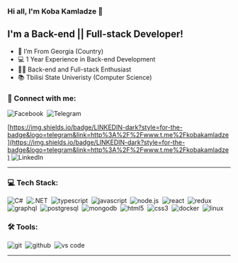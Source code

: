 ### Hi all, I'm Koba Kamladze 👋

## I'm a Back-end || Full-stack Developer!

- 📍 I’m From Georgia (Country)
- 💻 1 Year Experience in Back-end Development
- 👨‍💻 Back-end and Full-stack Enthusiast
- 📚 Tbilisi State Univeristy (Computer Science)

### 🤝 Connect with me:

<img alt="Facebook" src="https://img.shields.io/badge/FACEBOOK-blue?style=for-the-badge&logo=facebook&link=https%3A%2F%2Fwww.facebook.com%2Fprofile.php%3Fid%3D100005879593216" />&nbsp;
<img alt="Telegram" src="[[https://img.shields.io/badge/LINKEDIN-dark?style=for-the-badge&logo=telegram&link=http%3A%2F%2Fwww.t.me%2Fkobakamladze](https://img.shields.io/badge/LINKEDIN-dark?style=for-the-badge&logo=telegram&link=http%3A%2F%2Fwww.t.me%2Fkobakamladze)](https://img.shields.io/badge/LINKEDIN-dark?style=for-the-badge&logo=telegram&link=http%3A%2F%2Fwww.t.me%2Fkobakamladze
)" />&nbsp;

[https://img.shields.io/badge/LINKEDIN-dark?style=for-the-badge&logo=telegram&link=http%3A%2F%2Fwww.t.me%2Fkobakamladze](https://img.shields.io/badge/LINKEDIN-dark?style=for-the-badge&logo=telegram&link=http%3A%2F%2Fwww.t.me%2Fkobakamladze)
<img alt="LinkedIn" src="https://img.shields.io/badge/LINKEDIN-blue?style=for-the-badge&logo=linkedin&link=https%3A%2F%2Fwww.linkedin.com%2Fin%2Fkoba-kamladze-878bb7291%3Futm_source%3Dshare%26utm_campaign%3Dshare_via%26utm_content%3Dprofile%26utm_medium%3Dandroid_app" />&nbsp;

---

### 💻 Tech Stack:

<img alt="C#" src="https://img.shields.io/badge/C%23-purple?style=for-the-badge&logo=c%23" />&nbsp;
<img alt=".NET" src="https://img.shields.io/badge/.NET-%23512BD4?style=for-the-badge&logo=.net&logoColor=white" />&nbsp;
<img alt="typescript" src="https://img.shields.io/badge/typescript-007ACC.svg?&style=for-the-badge&logo=typescript&logoColor=fff" />&nbsp;
<img alt="javascript" src="https://img.shields.io/badge/javascript-F7DF1E.svg?&style=for-the-badge&logo=javascript&logoColor=fff" />&nbsp;
<img alt="node.js" src="https://img.shields.io/badge/node.js-90C53F.svg?&style=for-the-badge&logo=node.js&logoColor=fff" />&nbsp;
<img alt="react" src="https://img.shields.io/badge/react-61DAFB.svg?&style=for-the-badge&logo=react&logoColor=fff" />&nbsp;
<img alt="redux" src="https://img.shields.io/badge/redux-764ABC.svg?&style=for-the-badge&logo=redux&logoColor=fff" />&nbsp;
<img alt="graphql" src="https://img.shields.io/badge/graphql-E10098.svg?&style=for-the-badge&logo=graphql&logoColor=fff" />&nbsp;
<img alt="postgresql" src="https://img.shields.io/badge/POSTGRESQL-blue?style=for-the-badge&logo=postgresql&logoColor=black" />&nbsp;
<img alt="mongodb" src="https://img.shields.io/badge/mongodb-26A944.svg?&style=for-the-badge&logo=mongodb&logoColor=fff" />&nbsp;
<img alt="html5" src="https://img.shields.io/badge/html-E34F26.svg?&style=for-the-badge&logo=html5&logoColor=fff" />&nbsp;
<img alt="css3" src="https://img.shields.io/badge/css-1572B6.svg?&style=for-the-badge&logo=css3&logoColor=fff" />&nbsp;
<img alt="docker" src="https://img.shields.io/badge/DOCKER-white?style=for-the-badge&logo=docker&labelColor=white" />&nbsp;
<img alt="linux" src="https://img.shields.io/badge/LINUX-black?style=for-the-badge&logo=linux&logoColor=white" />&nbsp;

### 🛠 Tools:

<img alt="git" src="https://img.shields.io/badge/git-F05033.svg?&style=for-the-badge&logo=git&logoColor=fff" />&nbsp;
<img alt="github" src="https://img.shields.io/badge/github-000.svg?&style=for-the-badge&logo=github&logoColor=fff" />&nbsp;
<img alt="vs code" src="https://img.shields.io/badge/vs code-007ACC.svg?&style=for-the-badge&logo=visual-studio-code&logoColor=fff" />&nbsp;

---

[instagram]: https://instagram.com/YauhenKavalchuk
[linkedin]: https://linkedin.com/in/YauhenKavalchuk
